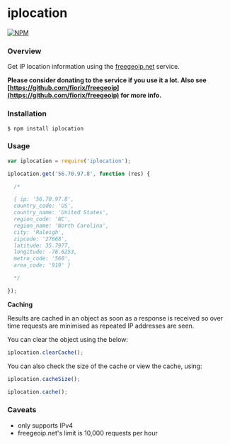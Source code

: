 # iplocation

[![NPM](https://nodei.co/npm-dl/iplocation.png?months=6)](https://nodei.co/npm/iplocation/)

### Overview

Get IP location information using the [freegeoip.net](http://freegeoip.net) service.

__Please consider donating to the service if you use it a lot. Also see [https://github.com/fiorix/freegeoip](https://github.com/fiorix/freegeoip) for more info.__

### Installation

```
$ npm install iplocation
```

### Usage

```javascript
var iplocation = require('iplocation');

iplocation.get('56.70.97.8', function (res) {

  /*

  { ip: '56.70.97.8',
  country_code: 'US',
  country_name: 'United States',
  region_code: 'NC',
  region_name: 'North Carolina',
  city: 'Raleigh',
  zipcode: '27668',
  latitude: 35.7977,
  longitude: -78.6253,
  metro_code: '560',
  area_code: '919' }

  */

});
```

__Caching__

Results are cached in an object as soon as a response is received so over time requests are minimised as repeated IP addresses are seen.

You can clear the object using the below:

```javascript
iplocation.clearCache();
```

You can also check the size of the cache or view the cache, using:

```javascript
iplocation.cacheSize();

iplocation.cache();
```

### Caveats

* only supports IPv4
* freegeoip.net's limit is 10,000 requests per hour
